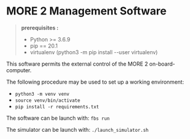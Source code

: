 # MORE 2 Management Software
> **prerequisites :**  
>- Python >= 3.6.9
>- pip == 20.1
>- virtualenv (python3 -m pip install --user virtualenv)

This software permits the external control of the MORE 2 on-board-computer.

The following procedure may be used to set up a working environment:

- ```python3 -m venv venv```
- ```source venv/bin/activate```
- ```pip install -r requirements.txt```


The software can be launch with:
```fbs run```

The simulator can be launch with:
```./launch_simulator.sh```

